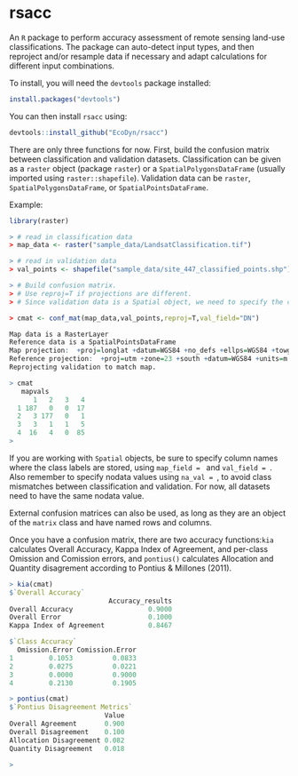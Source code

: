 # rsacc

An `R` package to perform accuracy assessment of remote sensing land-use classifications. The package can auto-detect input types, and then reproject and/or resample data if necessary and adapt calculations for different input combinations.

To install, you will need the `devtools` package installed:
```R
install.packages("devtools")
```

You can then install `rsacc` using:
```R
devtools::install_github("EcoDyn/rsacc")
```

There are only three functions for now. First, build the confusion matrix between classification and validation datasets. Classification can be given as a `raster` object (package `raster`) or a `SpatialPolygonsDataFrame` (usually imported using `raster::shapefile`). Validation data can be `raster`, `SpatialPolygonsDataFrame`, or `SpatialPointsDataFrame`. 

Example:
```R
library(raster)

> # read in classification data
> map_data <- raster("sample_data/LandsatClassification.tif")

> # read in validation data
> val_points <- shapefile("sample_data/site_447_classified_points.shp")

> # Build confusion matrix. 
> # Use reproj=T if projections are different.
> # Since validation data is a Spatial object, we need to specify the class field name

> cmat <- conf_mat(map_data,val_points,reproj=T,val_field="DN")

Map data is a RasterLayer
Reference data is a SpatialPointsDataFrame
Map projection:  +proj=longlat +datum=WGS84 +no_defs +ellps=WGS84 +towgs84=0,0,0
Reference projection:  +proj=utm +zone=23 +south +datum=WGS84 +units=m +no_defs +ellps=WGS84 +towgs84=0,0,0
Reprojecting validation to match map.

> cmat
   mapvals
      1   2   3   4
  1 187   0   0  17
  2   3 177   0   1
  3   3   1   1   5
  4  16   4   0  85
> 

```

If you are working with `Spatial` objects, be sure to specify column names where the class labels are stored, using `map_field = ` and `val_field = `. Also remember to specify nodata values using `na_val = `, to avoid class mismatches between classification and validation. For now, all datasets need to have the same nodata value. 

External confusion matrices can also be used, as long as they are an object of the `matrix` class and have named rows and columns.

Once you have a confusion matrix, there are two accuracy functions:`kia` calculates Overall Accuracy, Kappa Index of Agreement, and per-class Omission and Comission errors, and `pontius()` calculates Allocation and Quantity disagrement according to Pontius & Millones (2011).

```R
> kia(cmat)
$`Overall Accuracy`
                         Accuracy_results
Overall Accuracy                   0.9000
Overall Error                      0.1000
Kappa Index of Agreement           0.8467

$`Class Accuracy`
  Omission.Error Comission.Error
1         0.1053          0.0833
2         0.0275          0.0221
3         0.0000          0.9000
4         0.2130          0.1905

> pontius(cmat)
$`Pontius Disagreement Metrics`
                        Value
Overall Agreement       0.900
Overall Disagreement    0.100
Allocation Disagreement 0.082
Quantity Disagreement   0.018

> 
```












